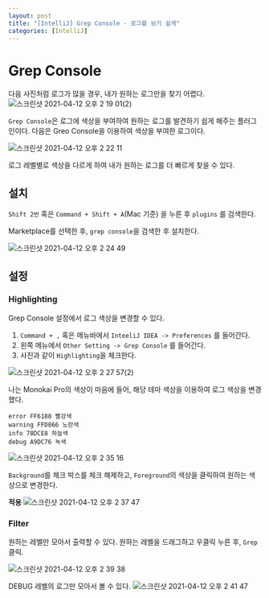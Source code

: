 ```yaml
---
layout: post
title: "[IntelliJ] Grep Console - 로그를 보기 쉽게"
categories: [IntelliJ]
---
```


# Grep Console

다음 사진처럼 로그가 많을 경우, 내가 원하는 로그만을 찾기 어렵다.
![스크린샷 2021-04-12 오후 2 19 01(2)](https://user-images.githubusercontent.com/56301069/114344060-1be20c00-9b9a-11eb-912b-f4f378601b9a.png)


`Grep Console`은 로그에 색상을 부여하여 원하는 로그를 발견하기 쉽게 해주는 플러그인이다.
다음은 Greo Console을 이용하여 색상을 부여한 로그이다.

![스크린샷 2021-04-12 오후 2 22 11](https://user-images.githubusercontent.com/56301069/114344278-7da27600-9b9a-11eb-88a8-00235a8172ab.png)

로그 레벨별로 색상을 다르게 하여 내가 원하는 로그를 더 빠르게 찾을 수 있다.

## 설치
`Shift 2번` 혹은 `Command + Shift + A`(Mac 기준) 을 누른 후 `plugins` 를 검색한다.

Marketplace를 선택한 후, `grep console`을 검색한 후 설치한다.

![스크린샷 2021-04-12 오후 2 24 49](https://user-images.githubusercontent.com/56301069/114344491-e5f15780-9b9a-11eb-8160-4169bb77638f.png)

## 설정
### Highlighting
Grep Console 설정에서 로그 색상을 변경할 수 있다.

1. `Command + ,` 혹은 메뉴바에서 `InteeliJ IDEA -> Preferences` 를 들어간다.
2. 왼쪽 메뉴에서 `Other Setting -> Grep Console` 를 들어간다.
3. 사진과 같이 `Highlighting`을 체크한다. 

![스크린샷 2021-04-12 오후 2 27 57(2)](https://user-images.githubusercontent.com/56301069/114344811-7760c980-9b9b-11eb-9e30-c676ce629976.png)


나는 Monokai Pro의 색상이 마음에 들어, 해당 테마 색상을 이용하여 로그 색상을 변경했다.

```
error FF6188 빨강색
warning FFD866 노란색
info 78DCE8 하늘색
debug A9DC76 녹색
```

![스크린샷 2021-04-12 오후 2 35 16](https://user-images.githubusercontent.com/56301069/114345284-65cbf180-9b9c-11eb-9a6d-4e47245bfef4.png)

`Background`를 체크 박스를 체크 해제하고, `Foreground`의 색상을 클릭하여 원하는 색상으로 변경한다.

**적용**
![스크린샷 2021-04-12 오후 2 37 47](https://user-images.githubusercontent.com/56301069/114345453-b6434f00-9b9c-11eb-96c3-66c824610014.png)

### Filter
원하는 레벨만 모아서 출력할 수 있다.
원하는 레벨을 드래그하고 우클릭 누른 후, `Grep` 클릭.

![스크린샷 2021-04-12 오후 2 39 38](https://user-images.githubusercontent.com/56301069/114345607-002c3500-9b9d-11eb-9c7d-2c2523df6422.png)

DEBUG 레벨의 로그만 모아서 볼 수 있다.
![스크린샷 2021-04-12 오후 2 41 47](https://user-images.githubusercontent.com/56301069/114345745-3bc6ff00-9b9d-11eb-9fc4-8667cfa67059.png)
